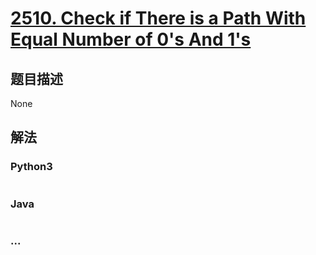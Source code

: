 # [2510. Check if There is a Path With Equal Number of 0's And 1's](https://leetcode-cn.com/problems/check-if-there-is-a-path-with-equal-number-of-0s-and-1s)

## 题目描述

<!-- 这里写题目描述 -->

None

## 解法

<!-- 这里可写通用的实现逻辑 -->

<!-- tabs:start -->

### **Python3**

<!-- 这里可写当前语言的特殊实现逻辑 -->

```python

```

### **Java**

<!-- 这里可写当前语言的特殊实现逻辑 -->

```java

```

### **...**

```

```

<!-- tabs:end -->
